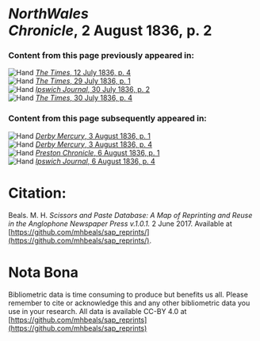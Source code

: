 # *NorthWales Chronicle*, 2 August 1836, p. 2  
  
### Content from this page previously appeared in:  
![Hand](http://scissorsandpaste.net/wp-content/uploads/2017/06/smallhandpointer.png) [*The Times*, 12 July 1836, p. 4](https://mhbeals.github.io/sap_html/The-Times/The-Times-12-July-1836-p-4)  
![Hand](http://scissorsandpaste.net/wp-content/uploads/2017/06/smallhandpointer.png) [*The Times*, 29 July 1836, p. 1](https://mhbeals.github.io/sap_html/The-Times/The-Times-29-July-1836-p-1)  
![Hand](http://scissorsandpaste.net/wp-content/uploads/2017/06/smallhandpointer.png) [*Ipswich Journal*, 30 July 1836, p. 2](https://mhbeals.github.io/sap_html/Ipswich-Journal/Ipswich-Journal-30-July-1836-p-2)  
![Hand](http://scissorsandpaste.net/wp-content/uploads/2017/06/smallhandpointer.png) [*The Times*, 30 July 1836, p. 4](https://mhbeals.github.io/sap_html/The-Times/The-Times-30-July-1836-p-4)  
  
### Content from this page subsequently appeared in:  
![Hand](http://scissorsandpaste.net/wp-content/uploads/2017/06/smallhandpointer.png) [*Derby Mercury*, 3 August 1836, p. 1](https://mhbeals.github.io/sap_html/Derby-Mercury/Derby-Mercury-3-August-1836-p-1)  
![Hand](http://scissorsandpaste.net/wp-content/uploads/2017/06/smallhandpointer.png) [*Derby Mercury*, 3 August 1836, p. 4](https://mhbeals.github.io/sap_html/Derby-Mercury/Derby-Mercury-3-August-1836-p-4)  
![Hand](http://scissorsandpaste.net/wp-content/uploads/2017/06/smallhandpointer.png) [*Preston Chronicle*, 6 August 1836, p. 1](https://mhbeals.github.io/sap_html/Preston-Chronicle/Preston-Chronicle-6-August-1836-p-1)  
![Hand](http://scissorsandpaste.net/wp-content/uploads/2017/06/smallhandpointer.png) [*Ipswich Journal*, 6 August 1836, p. 4](https://mhbeals.github.io/sap_html/Ipswich-Journal/Ipswich-Journal-6-August-1836-p-4)  


# Citation: 

Beals. M. H. *Scissors and Paste Database: A Map of Reprinting and Reuse in the Anglophone Newspaper Press v.1.0.1.* 2 June 2017. Available at [https://github.com/mhbeals/sap_reprints/](https://github.com/mhbeals/sap_reprints/). 

# Nota Bona

Bibliometric data is time consuming to produce but benefits us all. Please remember to cite or acknowledge this and any other bibliometric data you use in your research. All data is available CC-BY 4.0 at [https://github.com/mhbeals/sap_reprints](https://github.com/mhbeals/sap_reprints)